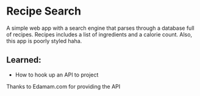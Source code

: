 # Recipe Search

A simple web app with a search engine that parses through a database full of recipes. Recipes includes a list of ingredients and a calorie count. Also, this app is poorly styled haha.

## Learned:
- How to hook up an API to project

Thanks to Edamam.com for providing the API